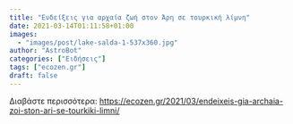 ```yaml
---
title: "Ενδείξεις για αρχαία ζωή στον Άρη σε τουρκική λίμνη"
date: 2021-03-14T01:11:58+01:00
images:
  - "images/post/lake-salda-1-537x360.jpg"
author: "AstroBot"
categories: ["Ειδήσεις"]
tags: ["ecozen.gr"]
draft: false
---
```




Διαβάστε περισσότερα: https://ecozen.gr/2021/03/endeixeis-gia-archaia-zoi-ston-ari-se-tourkiki-limni/
